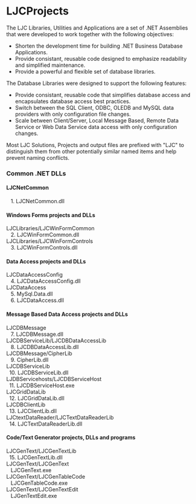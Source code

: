 # LJCProjects
The LJC Libraries, Utilities and Applications are a set of .NET Assemblies that were developed to work together with the following objectives:
  * Shorten the development time for building .NET Business Database Applications.
  * Provide consistant, reusable code designed to emphasize readability and simplified maintenance.
  * Provide a powerful and flexible set of database libraries.

The Database Libraries were designed to support the following features:
  * Provide consistant, reusable code that simplifies database access and encapsulates database access best practices.
  * Switch between the SQL Client, ODBC, OLEDB and MySQL data providers with only configuration file changes.
  * Scale between Client/Server, Local Message Based, Remote Data Service or Web Data Service data access with only configuration changes.

Most LJC Solutions, Projects and output files are prefixed with "LJC" to distinguish them from other potentially similar named items and help prevent naming conflicts.

### Common .NET DLLs  

#### LJCNetCommon  
&nbsp;&nbsp; 1. LJCNetCommon.dll

#### Windows Forms projects and DLLs  
LJCLibraries/LJCWinFormCommon  
&nbsp;&nbsp; 2. LJCWinFormCommon.dll  
LJCLibraries/LJCWinFormControls  
&nbsp;&nbsp; 3. LJCWinFormControls.dll  

#### Data Access projects and DLLs  
LJCDataAccessConfig  
&nbsp;&nbsp; 4. LJCDataAccessConfig.dll  
LJCDataAccess  
&nbsp;&nbsp; 5. MySql.Data.dll  
&nbsp;&nbsp; 6. LJCDataAccess.dll  

#### Message Based Data Access projects and DLLs  
LJCDBMessage  
&nbsp;&nbsp; 7. LJCDBMessage.dll  
LJCDBServiceLib/LJCDBDataAccessLib  
&nbsp;&nbsp; 8. LJCDBDataAccessLib.dll  
LJCDBMessage/CipherLib  
&nbsp;&nbsp; 9. CipherLib.dll  
LJCDBServiceLib  
&nbsp;&nbsp;10. LJCDBServiceLib.dll  
LJDBServicehosts/LJCDBServiceHost  
&nbsp;&nbsp;11. LJCDBServiceHost.exe  
LJCGridDataLib  
&nbsp;&nbsp;12. LJCGridDataLib.dll  
LJCDBClientLib  
&nbsp;&nbsp;13. LJCClientLib.dll  
LJCtextDataReader/LJCTextDataReaderLib  
&nbsp;&nbsp;14. LJCTextDataReaderLib.dll  

#### Code/Text Generator projects, DLLs and programs  
LJCGenText/LJCGenTextLib  
&nbsp;&nbsp;15. LJCGenTextLib.dll  
LJCGenText/LJCGenText  
&nbsp;&nbsp; LJCGenText.exe  
LJCGenText/LJCGenTableCode  
&nbsp;&nbsp; LJCGenTableCode.exe  
LJCGenText/LJCGenTextEdit  
&nbsp;&nbsp; LJGenTextEdit.exe  
